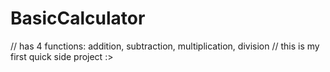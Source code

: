 # BasicCalculator
// has 4 functions: addition, subtraction, multiplication, division
// this is my first quick side project :>
